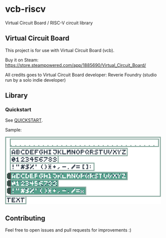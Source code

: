 # vcb-riscv

Virtual Circuit Board / RISC-V circuit library

## Virtual Circuit Board

This project is for use with Virtual Circuit Board (vcb).

Buy it on Steam: https://store.steampowered.com/app/1885690/Virtual_Circuit_Board/

All credits goes to Virtual Circuit Board developer:
Reverie Foundry (studio run by a solo indie developer)


## Library

### Quickstart

See [QUICKSTART](library/1_QUICKSTART.md).

Sample:

<img alt="text_mono_4x5" src="./library/vcb_blueprints/images/text_4x.png" />

## Contributing

Feel free to open issues and pull requests for improvements :)
